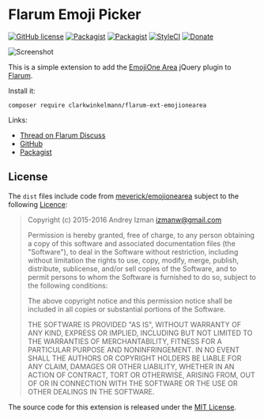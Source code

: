 # Flarum Emoji Picker

[![GitHub license](https://img.shields.io/badge/license-MIT-blue.svg?style=flat-square)](https://raw.githubusercontent.com/clarkwinkelmann/flarum-ext-emojionearea/master/LICENSE.txt) [![Packagist](https://img.shields.io/packagist/v/clarkwinkelmann/flarum-ext-emojionearea.svg?style=flat-square)](https://packagist.org/packages/clarkwinkelmann/flarum-ext-emojionearea) [![Packagist](https://img.shields.io/packagist/dt/clarkwinkelmann/flarum-ext-emojionearea.svg?style=flat-square)](https://packagist.org/packages/clarkwinkelmann/flarum-ext-emojionearea) [![StyleCI](https://styleci.io/repos/80447128/shield?branch=master)](https://styleci.io/repos/80447128) [![Donate](https://img.shields.io/badge/paypal-donate-yellow.svg?style=flat-square)](https://www.paypal.me/clarkwinkelmann)

![Screenshot](https://i.imgur.com/et10zWd.png)

This is a simple extension to add the [EmojiOne Area](https://github.com/mervick/emojionearea) jQuery plugin to [Flarum](https://github.com/flarum).

Install it:

    composer require clarkwinkelmann/flarum-ext-emojionearea

Links:

- [Thread on Flarum Discuss](https://discuss.flarum.org/d/4787-emoji-picker)
- [GitHub](https://github.com/clarkwinkelmann/flarum-ext-emojionearea)
- [Packagist](https://packagist.org/packages/clarkwinkelmann/flarum-ext-emojionearea)

## License

The `dist` files include code from [meverick/emojionearea](https://github.com/mervick/emojionearea) subject to the following [Licence](https://github.com/mervick/emojionearea/blob/master/LICENSE):

> Copyright (c) 2015-2016 Andrey Izman <izmanw@gmail.com>
>
> Permission is hereby granted, free of charge, to any person obtaining
> a copy of this software and associated documentation files (the
> "Software"), to deal in the Software without restriction, including
> without limitation the rights to use, copy, modify, merge, publish,
> distribute, sublicense, and/or sell copies of the Software, and to
> permit persons to whom the Software is furnished to do so, subject to
> the following conditions:
>
> The above copyright notice and this permission notice shall be
> included in all copies or substantial portions of the Software.
>
> THE SOFTWARE IS PROVIDED "AS IS", WITHOUT WARRANTY OF ANY KIND,
> EXPRESS OR IMPLIED, INCLUDING BUT NOT LIMITED TO THE WARRANTIES OF
> MERCHANTABILITY, FITNESS FOR A PARTICULAR PURPOSE AND
> NONINFRINGEMENT. IN NO EVENT SHALL THE AUTHORS OR COPYRIGHT HOLDERS BE
> LIABLE FOR ANY CLAIM, DAMAGES OR OTHER LIABILITY, WHETHER IN AN ACTION
> OF CONTRACT, TORT OR OTHERWISE, ARISING FROM, OUT OF OR IN CONNECTION
> WITH THE SOFTWARE OR THE USE OR OTHER DEALINGS IN THE SOFTWARE.

The source code for this extension is released under the [MIT License](LICENSE.txt).
